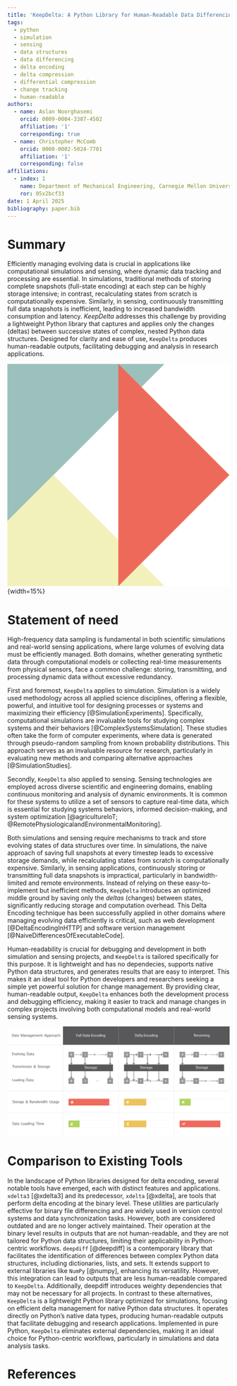 ```yaml
---
title: 'KeepDelta: A Python Library for Human-Readable Data Differencing'
tags:
  - python
  - simulation
  - sensing
  - data structures
  - data differencing
  - delta encoding
  - delta compression
  - differential compression
  - change tracking
  - human-readable
authors:
  - name: Aslan Noorghasemi 
    orcid: 0009-0004-3387-4502
    affiliation: '1'
    corresponding: true
  - name: Christopher McComb
    orcid: 0000-0002-5024-7701
    affiliation: '1'
    corresponding: false
affiliations:
  - index: 1
    name: Department of Mechanical Engineering, Carnegie Mellon University, USA
    ror: 05x2bcf33
date: 1 April 2025
bibliography: paper.bib
---
```


# Summary

Efficiently managing evolving data is crucial in applications like computational simulations and sensing, where dynamic data tracking and processing are essential. In simulations, traditional methods of storing complete snapshots (full-state encoding) at each step can be highly storage intensive; in contrast, recalculating states from scratch is computationally expensive. Similarly, in sensing, continuously transmitting full data snapshots is inefficient, leading to increased bandwidth consumption and latency.
_KeepDelta_ addresses this challenge by providing a lightweight Python library that captures and applies only the changes (deltas) between successive states of complex, nested Python data structures. Designed for clarity and ease of use, `KeepDelta` produces human-readable outputs, facilitating debugging and analysis in research applications.

![KeepDelta logo](./assets/logo.png){width=15%}

# Statement of need

High-frequency data sampling is fundamental in both scientific simulations and real-world sensing applications, where large volumes of evolving data must be efficiently managed. Both domains, whether generating synthetic data through computational models or collecting real-time measurements from physical sensors, face a common challenge: storing, transmitting, and processing dynamic data without excessive redundancy.

First and foremost, `KeepDelta` applies to simulation. Simulation is a widely used methodology across all applied science disciplines, offering a flexible, powerful, and intuitive tool for designing processes or systems and maximizing their efficiency [@SimulationExperiments]. Specifically, computational simulations are invaluable tools for studying complex systems and their behaviors [@ComplexSystemsSimulation]. These studies often take the form of computer experiments, where data is generated through pseudo-random sampling from known probability distributions. This approach serves as an invaluable resource for research, particularly in evaluating new methods and comparing alternative approaches [@SimulationStudies]. 

Secondly, `KeepDelta` also applied to sensing. Sensing technologies are employed across diverse scientific and engineering domains, enabling continuous monitoring and analysis of dynamic environments. It is common for these systems to utilize a set of sensors to capture real-time data, which is essential for studying systems behaviors, informed decision-making, and system optimization [@agricultureIoT; @RemotePhysiologicalandEnvironmentalMonitoring].

Both simulations and sensing require mechanisms to track and store evolving states of data structures over time. In simulations, the naive approach of saving full snapshots at every timestep leads to excessive storage demands, while recalculating states from scratch is computationally expensive. Similarly, in sensing applications, continuously storing or transmitting full data snapshots is impractical, particularly in bandwidth-limited and remote environments. Instead of relying on these easy-to-implement but inefficient methods, `KeepDelta` introduces an optimized middle ground by saving only the _deltas_ (changes) between states, significantly reducing storage and computation overhead. This Delta Encoding technique has been successfully applied in other domains where managing evolving data efficiently is critical, such as web development [@DeltaEncodingInHTTP] and software version management [@NaiveDifferencesOfExecutableCode].

Human-readability is crucial for debugging and development in both simulation and sensing projects, and `KeepDelta` is tailored specifically for this purpose. It is lightweight and has no dependecies, supports native Python data structures, and generates results that are easy to interpret. This makes it an ideal tool for Python developers and researchers seeking a simple yet powerful solution for change management. By providing clear, human-readable output, `KeepDelta` enhances both the development process and debugging efficiency, making it easier to track and manage changes in complex projects involving both computational models and real-world sensing systems.

![Comparison of data management approaches in evolving systems. Full-state encoding incurs high storage and bandwidth costs, while delta encoding saves only changes for efficiency. Rerunning reduces storage but increases computation and is often impractical for sensing real-world data. The bottom gradients illustrate trade-offs: storage/bandwidth decrease left to right, while data loading time increases.](./assets/comparison.png)

# Comparison to Existing Tools

In the landscape of Python libraries designed for delta encoding, several notable tools have emerged, each with distinct features and applications.
`xdelta3` [@xdelta3] and its predecessor, `xdelta` [@xdelta], are tools that perform delta encoding at the binary level. These utilities are particularly effective for binary file differencing and are widely used in version control systems and data synchronization tasks. However, both are considered outdated and are no longer actively maintained. Their operation at the binary level results in outputs that are not human-readable, and they are not tailored for Python data structures, limiting their applicability in Python-centric workflows.
`deepdiff` [@deepdiff] is a contemporary library that facilitates the identification of differences between complex Python data structures, including dictionaries, lists, and sets. It extends support to external libraries like `NumPy` [@numpy], enhancing its versatility. However, this integration can lead to outputs that are less human-readable compared to `KeepDelta`. Additionally, deepdiff introduces weighty dependencies that may not be necessary for all projects.
In contrast to these alternatives, `KeepDelta` is a lightweight Python library optimized for simulations, focusing on efficient delta management for native Python data structures. It operates directly on Python’s native data types, producing human-readable outputs that facilitate debugging and research applications. Implemented in pure Python, `KeepDelta` eliminates external dependencies, making it an ideal choice for Python-centric workflows, particularly in simulations and data analysis tasks.

# References